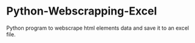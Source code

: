 # Python-Webscrapping-Excel
Python program to webscrape html elements data and save it to an excel file. 
